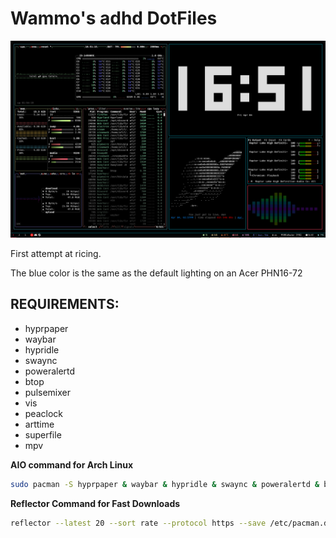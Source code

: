# Wammo's adhd DotFiles

![](screenshot.png)

First attempt at ricing.

The blue color is the same as the default lighting on an Acer PHN16-72

## REQUIREMENTS:

+ hyprpaper
+ waybar
+ hypridle
+ swaync
+ poweralertd
+ btop
+ pulsemixer
+ vis
+ peaclock
+ arttime
+ superfile
+ mpv

**AIO command for Arch Linux**

```bash
sudo pacman -S hyprpaper & waybar & hypridle & swaync & poweralertd & btop & pulsemixer & vis & peaclock & arttime & superfile & mpv
```

**Reflector Command for Fast Downloads**

```bash
reflector --latest 20 --sort rate --protocol https --save /etc/pacman.d/mirrorlist
```
